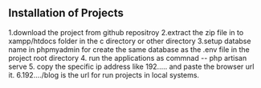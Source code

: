 ## Installation of Projects

1.download the  project from github repositroy
2.extract the zip file in to  xampp/htdocs folder in the c directory or other directory
3.setup databse name in phpmyadmin for create the same database as the .env file in the project root directory
4. run the applications  as commnad -- php artisan serve
5. copy the specific ip address like 192..... and paste the browser url it.
6.192..../blog is the url for run projects in local systems.

